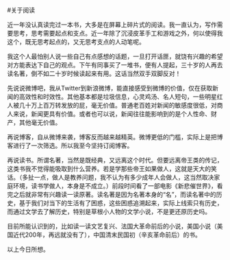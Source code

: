 #关于阅读

近一年没认真读完过一本书，大多是在屏幕上碎片式的阅读。我一直认为，写作需要思考，思考需要起点和支点。近一年除了沉浸皮革手工和游戏之外，何以使得我这个，既无思考起点的，又无思考支点的人动笔呢。

我这个人最怕别人说一些自己有点感想的话题，一旦打开话匣，就饶有兴趣的希望对方能表达下自己的观点。下午有同事买了一堆书，便有人提起，三十岁的人再去读名著，倒不如二十岁时候读起来有用。这话当然双手双脚反对！

先说说微博吧，我从Twitter到新浪微博，能直接感受到微博的价值，仅在获取新闻的高效性和时效性。其他基本都是垃圾信息，心灵鸡汤、名人短句，一些明星红人被几十万上百万转发放的屁，毫无价值。普通老百姓对新闻的敏感度很低，对商人来说，新闻更具有价值。或者也可以说，新闻往往能影响到的是个人性命、财产，其他毫无价值。

再说博客，自从微博来袭，博客反而越来越精英。微博更低的门槛，实际上是把博客进行了一次筛选。所以我至今坚持订阅博客。

再说读书。所谓名著，当然是既经典，又远离这个时代。但要远离帝王类的传记，这类书我不觉得能吸取到什么营养。若是学那些帝王如果做人，这就是天大的笑话。（多扯一点，做人是教养问题，我不认为有多少成年人会做人，这当然取决家庭环境，读书学做人，本身是不成立。）前段时间看了一部电影《新悲催世界》，看完之后就非常有兴趣读一读原著。读名著是因为名著本身的“名”，而读名著中的历史，基于我们对当下的生活有了困惑，这些困惑追溯起来，实际上线索只有历史，而通过文学去了解历史，特别是草根小人物的文学小说，不是更还原历史吗。

目前所能认识到的，比如读一读文艺复兴、法国大革命前后的小说，美国小说（美国近代200年，再远就没有了），中国清末民国初（辛亥革命前后）的书。

以上今日所想。
